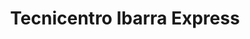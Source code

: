 ---
title: "Tecnicentro Ibarra Express"
url: /ibarra/tecnicentro-ibarra-express-avenida-mariano-acosta/
shop: Allgemein
---
